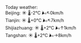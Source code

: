 Today weather:  
Beijing: ☀️ 🌡️-2°C 🌬️↖0km/h  
Tianjin: ☀️ 🌡️+0°C 🌬️↖7km/h  
Shijiazhuang: ☀️ 🌡️+2°C 🌬️↑1km/h  
Tangshan: ☀️ 🌡️+2°C 🌬️→8km/h  
